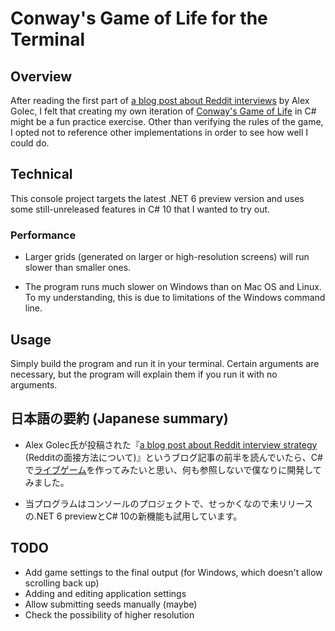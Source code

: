 # Conway's Game of Life for the Terminal

## Overview

After reading the first part of [a blog post about Reddit interviews](https://alexgolec.dev/reddit-interview-problems-the-game-of-life/) by Alex Golec, I felt that creating my own iteration of [Conway's Game of Life](https://en.wikipedia.org/wiki/Conway%27s_Game_of_Life) in C# might be a fun practice exercise. Other than verifying the rules of the game, I opted not to reference other implementations in order to see how well I could do.

## Technical

This console project targets the latest .NET 6 preview version and uses some still-unreleased features in C# 10 that I wanted to try out.

### Performance

* Larger grids (generated on larger or high-resolution screens) will run slower than smaller ones.

* The program runs much slower on Windows than on Mac OS and Linux. To my understanding, this is due to limitations of the Windows command line.

## Usage

Simply build the program and run it in your terminal. Certain arguments are necessary, but the program will explain them if you run it with no arguments.

## 日本語の要約 (Japanese summary)

* Alex Golec氏が投稿された『[a blog post about Reddit interview strategy](https://alexgolec.dev/reddit-interview-problems-the-game-of-life/) (Redditの面接方法について)』というブログ記事の前半を読んでいたら、C#で[ライブゲーム](https://ja.wikipedia.org/wiki/%E3%83%A9%E3%82%A4%E3%83%95%E3%82%B2%E3%83%BC%E3%83%A0)を作ってみたいと思い、何も参照しないで僕なりに開発してみました。

* 当プログラムはコンソールのプロジェクトで、せっかくなので未リリースの.NET 6 previewとC# 10の新機能も試用しています。

## TODO

* Add game settings to the final output (for Windows, which doesn't allow scrolling back up)
* Adding and editing application settings
* Allow submitting seeds manually (maybe)
* Check the possibility of higher resolution